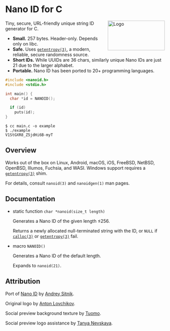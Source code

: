 # Nano ID for C

<img src="logo.svg" align="right" alt="Logo" width="180" height="94">

Tiny, secure, URL-friendly unique string ID generator for C.

- **Small.** 257 bytes. Header-only. Depends only on libc.
- **Safe.** Uses [`getentropy(3)`][], a modern, reliable, secure randomness source.
- **Short IDs.** While UUIDs are 36 chars, similarly unique Nano IDs are just 21 due to the larger alphabet.
- **Portable.** Nano ID has been ported to 20+ programming languages.

```c
#include <nanoid.h>
#include <stdio.h>

int main() {
  char *id = NANOID();

  if (id)
    puts(id);
}
```

```
$ cc main.c -o example
$ ./example
V1StGXR8_Z5jdHi6B-myT
```

## Overview

Works out of the box on Linux, Android, macOS, iOS, FreeBSD, NetBSD, OpenBSD,
Illumos, Fuchsia, and WASI. Windows support requires a [`getentropy(3)`][] shim.

For details, consult `nanoid(3)` and `nanoidgen(1)` man pages.

## Documentation

- static function `char *nanoid(size_t length)`
  
  Generates a Nano ID of the given length ≤256.

  Returns a newly allocated null-terminated string with the ID, or `NULL` if
  [`calloc(3)`][] or [`getentropy(3)`][] fail.

- macro `NANOID()`

  Generates a Nano ID of the default length.

  Expands to `nanoid(21)`.

[`calloc(3)`]: https://man7.org/linux/man-pages/man3/calloc.3.html
[`getentropy(3)`]: https://man7.org/linux/man-pages/man3/getentropy.3.html

## Attribution

Port of [Nano ID](https://github.com/ai/nanoid) by [Andrey Sitnik](https://sitnik.ru).

Original logo by [Anton Lovchikov](https://github.com/antiflasher).

Social preview background texture by [Tuomo](https://x.com/tuomodesign).

Social preview logo assistance by [Tanya Nevskaya](https://github.com/unparalloser).
